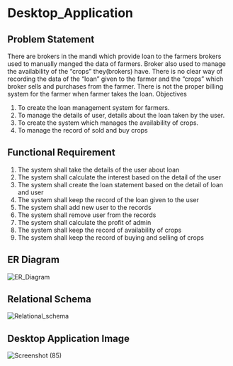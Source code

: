 # Desktop_Application
## Problem Statement
There are brokers in the mandi which provide loan to the farmers brokers used to manually
manged the data of farmers. Broker also used to manage the availability of the “crops”
they(brokers) have. There is no clear way of recording the data of the “loan” given to the farmer
and the “crops” which broker sells and purchases from the farmer. There is not the proper
billing system for the farmer when farmer takes the loan. Objectives
1. To create the loan management system for farmers.
2. To manage the details of user, details about the loan taken by the user.
3. To create the system which manages the availability of crops.
4. To manage the record of sold and buy crops

## Functional Requirement
1. The system shall take the details of the user about loan
2. The system shall calculate the interest based on the detail of the user
3. The system shall create the loan statement based on the detail of loan and user
4. The system shall keep the record of the loan given to the user
5. The system shall add new user to the records
6. The system shall remove user from the records
7. The system shall calculate the profit of admin
8. The system shall keep the record of availability of crops
9. The system shall keep the record of buying and selling of crops

## ER Diagram

![ER_Diagram](https://user-images.githubusercontent.com/56119880/154803001-eea8bf86-b3f0-4fa5-a8a6-b5b4adcc709d.png)

## Relational Schema

![Relational_schema](https://user-images.githubusercontent.com/56119880/154803071-a661bb01-3e8e-40c5-9e33-9a7712933444.png)

## Desktop Application Image
![Screenshot (85)](https://user-images.githubusercontent.com/56119880/154802896-5ccb0d7c-8d99-4597-a8c4-de2703c25662.png)

